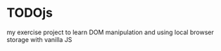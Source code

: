 # TODOjs
my exercise project to learn DOM manipulation and using local browser storage with vanilla JS
